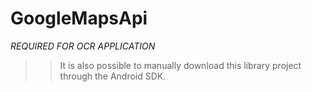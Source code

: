 GoogleMapsApi
=============

*REQUIRED FOR OCR APPLICATION*

>>It is also possible to manually download this library project through the Android SDK.
